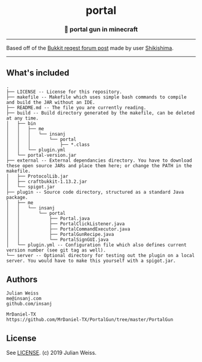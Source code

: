 <h1 align="center">portal</h1>
<h3 align="center">🌌  portal gun in minecraft</h3>

---

Based off of the [Bukkit reqest forum post](https://bukkit.org/threads/portal-gun.478108/) made by user [Shikishima](https://bukkit.org/members/shikishima.91268249/).

---

## What's included

```
.
├── LICENSE -- License for this repository.
├── makefile -- Makefile which uses simple bash commands to compile and build the JAR without an IDE.
├── README.md -- The file you are currently reading.
├── build -- Build directory generated by the makefile, can be deleted at any time.
│   ├── bin
│   │   ├── me
│   │   │   └── insanj
│   │   │       └── portal
│   │   │           ├── *.class
│   │   └── plugin.yml
│   └── portal-version.jar
├── external -- External dependancies directory. You have to download these open source JARs and place them here; or change the PATH in the makefile.
│   ├── ProtocolLib.jar
│   ├── craftbukkit-1.13.2.jar
│   └── spigot.jar
├── plugin -- Source code directory, structured as a standard Java package.
│   ├── me
│   │   └── insanj
│   │       └── portal
│   │           ├── Portal.java
│   │           ├── PortalClickListener.java
│   │           ├── PortalCommandExecutor.java
│   │           ├── PortalGunRecipe.java
│   │           └── PortalSignGUI.java
│   └── plugin.yml -- Configuration file which also defines current version number (see git tag as well).
└── server -- Optional directory for testing out the plugin on a local server. You would have to make this yourself with a spigot.jar.
```

## Authors

```
Julian Weiss
me@insanj.com
github.com/insanj

MrDaniel-TX 
https://github.com/MrDaniel-TX/PortalGun/tree/master/PortalGun
```

## License

See [LICENSE](https://github.com/insanj/pride/blob/master/LICENSE). (c) 2019 Julian Weiss.

